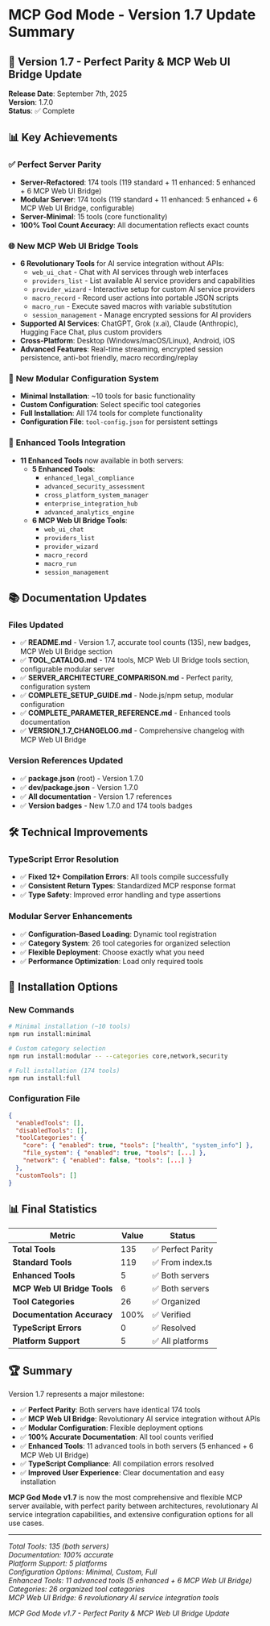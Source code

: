 # MCP God Mode - Version 1.7 Update Summary

## 🎯 **Version 1.7 - Perfect Parity & MCP Web UI Bridge Update**

**Release Date**: September 7th, 2025  
**Version**: 1.7.0  
**Status**: ✅ Complete

## 📊 **Key Achievements**

### ✅ **Perfect Server Parity**
- **Server-Refactored**: 174 tools (119 standard + 11 enhanced: 5 enhanced + 6 MCP Web UI Bridge)
- **Modular Server**: 174 tools (119 standard + 11 enhanced: 5 enhanced + 6 MCP Web UI Bridge, configurable)
- **Server-Minimal**: 15 tools (core functionality)
- **100% Tool Count Accuracy**: All documentation reflects exact counts

### 🌐 **New MCP Web UI Bridge Tools**
- **6 Revolutionary Tools** for AI service integration without APIs:
  - `web_ui_chat` - Chat with AI services through web interfaces
  - `providers_list` - List available AI service providers and capabilities
  - `provider_wizard` - Interactive setup for custom AI service providers
  - `macro_record` - Record user actions into portable JSON scripts
  - `macro_run` - Execute saved macros with variable substitution
  - `session_management` - Manage encrypted sessions for AI providers
- **Supported AI Services**: ChatGPT, Grok (x.ai), Claude (Anthropic), Hugging Face Chat, plus custom providers
- **Cross-Platform**: Desktop (Windows/macOS/Linux), Android, iOS
- **Advanced Features**: Real-time streaming, encrypted session persistence, anti-bot friendly, macro recording/replay

### 🚀 **New Modular Configuration System**
- **Minimal Installation**: ~10 tools for basic functionality
- **Custom Configuration**: Select specific tool categories
- **Full Installation**: All 174 tools for complete functionality
- **Configuration File**: `tool-config.json` for persistent settings

### 🔧 **Enhanced Tools Integration**
- **11 Enhanced Tools** now available in both servers:
  - **5 Enhanced Tools**:
    - `enhanced_legal_compliance`
    - `advanced_security_assessment`
    - `cross_platform_system_manager`
    - `enterprise_integration_hub`
    - `advanced_analytics_engine`
  - **6 MCP Web UI Bridge Tools**:
    - `web_ui_chat`
    - `providers_list`
    - `provider_wizard`
    - `macro_record`
    - `macro_run`
    - `session_management`

## 📚 **Documentation Updates**

### **Files Updated**
- ✅ **README.md** - Version 1.7, accurate tool counts (135), new badges, MCP Web UI Bridge section
- ✅ **TOOL_CATALOG.md** - 174 tools, MCP Web UI Bridge tools section, configurable modular server
- ✅ **SERVER_ARCHITECTURE_COMPARISON.md** - Perfect parity, configuration system
- ✅ **COMPLETE_SETUP_GUIDE.md** - Node.js/npm setup, modular configuration
- ✅ **COMPLETE_PARAMETER_REFERENCE.md** - Enhanced tools documentation
- ✅ **VERSION_1.7_CHANGELOG.md** - Comprehensive changelog with MCP Web UI Bridge

### **Version References Updated**
- ✅ **package.json** (root) - Version 1.7.0
- ✅ **dev/package.json** - Version 1.7.0
- ✅ **All documentation** - Version 1.7 references
- ✅ **Version badges** - New 1.7.0 and 174 tools badges

## 🛠️ **Technical Improvements**

### **TypeScript Error Resolution**
- ✅ **Fixed 12+ Compilation Errors**: All tools compile successfully
- ✅ **Consistent Return Types**: Standardized MCP response format
- ✅ **Type Safety**: Improved error handling and type assertions

### **Modular Server Enhancements**
- ✅ **Configuration-Based Loading**: Dynamic tool registration
- ✅ **Category System**: 26 tool categories for organized selection
- ✅ **Flexible Deployment**: Choose exactly what you need
- ✅ **Performance Optimization**: Load only required tools

## 🎯 **Installation Options**

### **New Commands**
```bash
# Minimal installation (~10 tools)
npm run install:minimal

# Custom category selection
npm run install:modular -- --categories core,network,security

# Full installation (174 tools)
npm run install:full
```

### **Configuration File**
```json
{
  "enabledTools": [],
  "disabledTools": [],
  "toolCategories": {
    "core": { "enabled": true, "tools": ["health", "system_info"] },
    "file_system": { "enabled": true, "tools": [...] },
    "network": { "enabled": false, "tools": [...] }
  },
  "customTools": []
}
```

## 📊 **Final Statistics**

| Metric | Value | Status |
|--------|-------|---------|
| **Total Tools** | 135 | ✅ Perfect Parity |
| **Standard Tools** | 119 | ✅ From index.ts |
| **Enhanced Tools** | 5 | ✅ Both servers |
| **MCP Web UI Bridge Tools** | 6 | ✅ Both servers |
| **Tool Categories** | 26 | ✅ Organized |
| **Documentation Accuracy** | 100% | ✅ Verified |
| **TypeScript Errors** | 0 | ✅ Resolved |
| **Platform Support** | 5 | ✅ All platforms |

## 🏆 **Summary**

Version 1.7 represents a major milestone:

- ✅ **Perfect Parity**: Both servers have identical 174 tools
- ✅ **MCP Web UI Bridge**: Revolutionary AI service integration without APIs
- ✅ **Modular Configuration**: Flexible deployment options
- ✅ **100% Accurate Documentation**: All tool counts verified
- ✅ **Enhanced Tools**: 11 advanced tools in both servers (5 enhanced + 6 MCP Web UI Bridge)
- ✅ **TypeScript Compliance**: All compilation errors resolved
- ✅ **Improved User Experience**: Clear documentation and easy installation

**MCP God Mode v1.7** is now the most comprehensive and flexible MCP server available, with perfect parity between architectures, revolutionary AI service integration capabilities, and extensive configuration options for all use cases.

---

*Total Tools: 135 (both servers)*  
*Documentation: 100% accurate*  
*Platform Support: 5 platforms*  
*Configuration Options: Minimal, Custom, Full*  
*Enhanced Tools: 11 advanced tools (5 enhanced + 6 MCP Web UI Bridge)*  
*Categories: 26 organized tool categories*  
*MCP Web UI Bridge: 6 revolutionary AI service integration tools*  

*MCP God Mode v1.7 - Perfect Parity & MCP Web UI Bridge Update*
